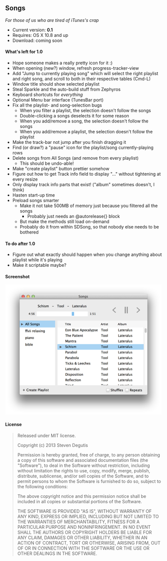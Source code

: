 ## Songs

*For those of us who are tired of iTunes's crap*

* Current version: **0.1**
* Requires: OS X 10.8 and up
* Download: coming soon

#### What's left for 1.0

- Hope someone makes a really pretty icon for it :)
- When opening (new?) window, refresh progress-tracker-view
- Add "Jump to currently playing song" which will select the right playlist and right song, and scroll to both in their respective tables (Cmd-L)
- Window title should show selected playlist
- Steal Sparkle and the auto-build stuff from Zephyros
- Keyboard shortcuts for *everything*
- Optional Menu bar interface (TunesBar port)
- Fix all the playlist- and song-selection bugs
    - When you filter a playlist, the selection doesn't follow the songs
    - Double-clicking a songs deselects it for some reason
    - When you add/remove a song, the selection doesn't follow the songs
    - When you add/remove a playlist, the selection doesn't follow the playlist
- Make the track-bar not jump after you finish dragging it
- Find (or draw?) a "pause" icon for the playlist/song currently-playing rows
- Delete songs from All Songs (and remove from every playlist)
    - This should be undo-able!
- Make "create playlist" button prettier somehow
- Figure out how to get Track info field to display "..." without tightening at every resize
- Only display track info parts that exist! ("album" sometimes doesn't, I think)
- Hasten start-up time
- Preload songs smarter
    - Make it not take 500MB of memory just because you filtered all the songs
        - Probably just needs an @autorelease{} block
    - But make the methods still load on-demand
    - Probably do it from within SDSong, so that nobody else needs to be bothered

#### To do after 1.0

- Figure out what exactly should happen when you change anything about playlist while it's playing
- Make it scriptable maybe?

#### Screenshot

![songsapp.png](songsapp.png)

#### License

> Released under MIT license.
>
> Copyright (c) 2013 Steven Degutis
>
> Permission is hereby granted, free of charge, to any person obtaining a copy
> of this software and associated documentation files (the "Software"), to deal
> in the Software without restriction, including without limitation the rights
> to use, copy, modify, merge, publish, distribute, sublicense, and/or sell
> copies of the Software, and to permit persons to whom the Software is
> furnished to do so, subject to the following conditions:
>
> The above copyright notice and this permission notice shall be included in
> all copies or substantial portions of the Software.
>
> THE SOFTWARE IS PROVIDED "AS IS", WITHOUT WARRANTY OF ANY KIND, EXPRESS OR
> IMPLIED, INCLUDING BUT NOT LIMITED TO THE WARRANTIES OF MERCHANTABILITY,
> FITNESS FOR A PARTICULAR PURPOSE AND NONINFRINGEMENT. IN NO EVENT SHALL THE
> AUTHORS OR COPYRIGHT HOLDERS BE LIABLE FOR ANY CLAIM, DAMAGES OR OTHER
> LIABILITY, WHETHER IN AN ACTION OF CONTRACT, TORT OR OTHERWISE, ARISING FROM,
> OUT OF OR IN CONNECTION WITH THE SOFTWARE OR THE USE OR OTHER DEALINGS IN
> THE SOFTWARE.
